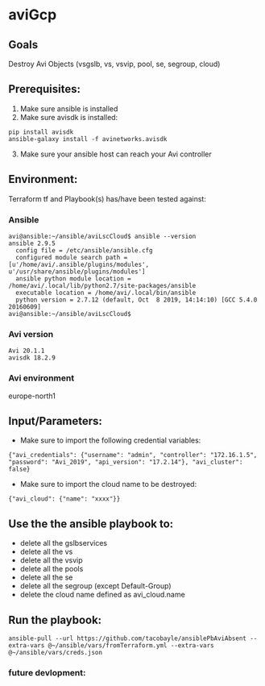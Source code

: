 # aviGcp

## Goals
Destroy Avi Objects (vsgslb, vs, vsvip, pool, se, segroup, cloud)

## Prerequisites:
1. Make sure ansible is installed
2. Make sure avisdk is installed:
```
pip install avisdk
ansible-galaxy install -f avinetworks.avisdk
```
3. Make sure your ansible host can reach your Avi controller

## Environment:

Terraform tf and Playbook(s) has/have been tested against:

### Ansible

```
avi@ansible:~/ansible/aviLscCloud$ ansible --version
ansible 2.9.5
  config file = /etc/ansible/ansible.cfg
  configured module search path = [u'/home/avi/.ansible/plugins/modules', u'/usr/share/ansible/plugins/modules']
  ansible python module location = /home/avi/.local/lib/python2.7/site-packages/ansible
  executable location = /home/avi/.local/bin/ansible
  python version = 2.7.12 (default, Oct  8 2019, 14:14:10) [GCC 5.4.0 20160609]
avi@ansible:~/ansible/aviLscCloud$
```

### Avi version

```
Avi 20.1.1
avisdk 18.2.9
```

### Avi environment

europe-north1

## Input/Parameters:

- Make sure to import the following credential variables:
```
{"avi_credentials": {"username": "admin", "controller": "172.16.1.5", "password": "Avi_2019", "api_version": "17.2.14"}, "avi_cluster": false}
```
- Make sure to import the cloud name to be destroyed:
```
{"avi_cloud": {"name": "xxxx"}}
```

## Use the the ansible playbook to:
- delete all the gslbservices
- delete all the vs
- delete all the vsvip
- delete all the pools
- delete all the se
- delete all the segroup (except Default-Group)
- delete the cloud name defined as avi_cloud.name

## Run the playbook:
```
ansible-pull --url https://github.com/tacobayle/ansiblePbAviAbsent --extra-vars @~/ansible/vars/fromTerraform.yml --extra-vars @~/ansible/vars/creds.json
```

### future devlopment:
